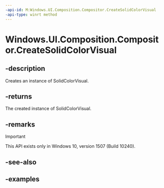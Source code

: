 ```yaml
---
-api-id: M:Windows.UI.Composition.Compositor.CreateSolidColorVisual
-api-type: winrt method
---
```


# Windows.UI.Composition.Compositor.CreateSolidColorVisual

<!--
public Windows.UI.Composition.SolidColorVisual CreateSolidColorVisual ();
-->


## -description

Creates an instance of SolidColorVisual.

## -returns

The created instance of SolidColorVisual.

## -remarks

> [!IMPORTANT]
> This API exists only in Windows 10, version 1507 (Build 10240).

## -see-also

## -examples


